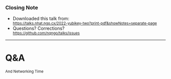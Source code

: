 ### Closing Note

<div class="container">
    <div class="col">
        <ul>
            <li>
                <div>Downloaded this talk from:</div>
                <div>
                    <small class="tiny">
                        <a href="https://talks.nhat.ngo.cx/2022-yubikey-two?print-pdf&showNotes=separate-page">https://talks.nhat.ngo.cx/2022-yubikey-two?print-pdf&showNotes=separate-page</a>
                    </small>
                </div>
            </li>
            <li><div>Questions? Corrections?</div>
                <div>
                    <small>
                        <a href="https://github.com/nqngo/talks/issues">https://github.com/nqngo/talks/issues</a>
                    </small>
                </div>
            </li>
        </ul>
    </div>
</div>

---

<!--
.slide: data-background-image="https://pixabay.com/get/ga078f2699357f7af65df3d7783d999eeaf01e716612d108dccad78e827b726ae025e9e6a580a45fdc4fb731134896bdc206b9d2701735a06262c77224ea01b04000eb1fbe500b1f2781d80d1537213ec_1920.jpg" data-background-opacity="0.2"
-->

# <span class="color-yellow-400">Q&A</span>

<small>And Networking Time</small>